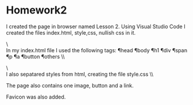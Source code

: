 # Homework2
I created the page in browser named Lesson 2.
Using Visual Studio Code I created the files index.html, style,css, nullish css in it.

\\\
In my index.html file I used the following tags:
¶head
¶body
¶h1
¶div
¶span
¶p
¶a
¶button
¶others
\\\

\\\
I also sepatared styles from html, creating the file style.css
\\\

The page also contains one image, button and a link. 

Favicon was also added. 


